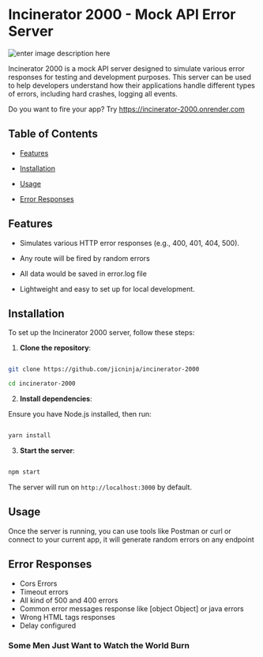 # Incinerator 2000 - Mock API Error Server

  
  ![enter image description here](https://static.wikia.nocookie.net/simpsons/images/3/39/Hank_Scorpio.png)

Incinerator 2000 is a mock API server designed to simulate various error responses for testing and development purposes. This server can be used to help developers understand how their applications handle different types of errors, including hard crashes, logging all events.

Do you want to fire your app? Try https://incinerator-2000.onrender.com
  

## Table of Contents

  

-  [Features](#features)

-  [Installation](#installation)

-  [Usage](#usage)

-  [Error Responses](#error-responses)

  

## Features

  

- Simulates various HTTP error responses (e.g., 400, 401, 404, 500).

- Any route will be fired by random errors

- All data would be saved in error.log file

- Lightweight and easy to set up for local development.

  

## Installation

  

To set up the Incinerator 2000 server, follow these steps:

  

1.  **Clone the repository**:

  

```bash

git clone https://github.com/jicninja/incinerator-2000

cd incinerator-2000

```

  

2.  **Install dependencies**:

  

Ensure you have Node.js installed, then run:

  

```bash

yarn install

```

  

3.  **Start the server**:

  

```bash

npm start

```

  

The server will run on `http://localhost:3000` by default.

  

## Usage

  

Once the server is running, you can use tools like Postman or curl or connect to your current app, it will generate random errors on any endpoint




## Error Responses

* Cors Errors
* Timeout errors
* All kind of 500 and 400 errors
* Common error messages response like [object Object] or java errors
* Wrong HTML tags responses
* Delay configured
  
### Some Men Just Want to Watch the World Burn